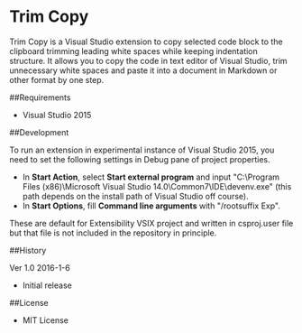 ﻿Trim Copy
=========

Trim Copy is a Visual Studio extension to copy selected code block to the clipboard trimming leading white spaces while keeping indentation structure. It allows you to copy the code in text editor of Visual Studio, trim unnecessary white spaces and paste it into a document in Markdown or other format by one step.

##Requirements

 * Visual Studio 2015

##Development

To run an extension in experimental instance of Visual Studio 2015, you need to set the following settings in Debug pane of project properties.

 - In __Start Action__, select __Start external program__ and input "C:\Program Files (x86)\Microsoft Visual Studio 14.0\Common7\IDE\devenv.exe" (this path depends on the install path of Visual Studio off course).
 - In __Start Options__, fill __Command line arguments__ with "/rootsuffix Exp".

These are default for Extensibility VSIX project and written in csproj.user file but that file is not included in the repository in principle.

##History

Ver 1.0 2016-1-6

 - Initial release

##License

 - MIT License
